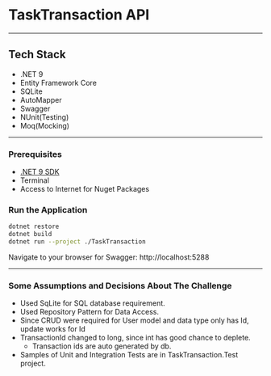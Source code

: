 # TaskTransaction API

---

## Tech Stack

- .NET 9
- Entity Framework Core
- SQLite
- AutoMapper
- Swagger
- NUnit(Testing)
- Moq(Mocking)

---

### Prerequisites

- [.NET 9 SDK](https://dotnet.microsoft.com/en-us/download/dotnet/9.0)
- Terminal
- Access to Internet for Nuget Packages

### Run the Application

```bash
dotnet restore
dotnet build
dotnet run --project ./TaskTransaction
```
Navigate to your browser for Swagger:
http://localhost:5288

---

### Some Assumptions and Decisions About The Challenge

- Used SqLite for SQL database requirement.
- Used Repository Pattern for Data Access.
- Since CRUD were required for User model and data type only has Id, update works for Id
- TransactionId changed to long, since int has good chance to deplete. 
    - Transaction ids are auto generated by db.
- Samples of Unit and Integration Tests are in TaskTransaction.Test project.